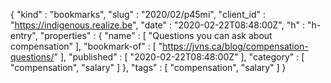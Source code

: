 {
  "kind" : "bookmarks",
  "slug" : "2020/02/p45mi",
  "client_id" : "https://indigenous.realize.be",
  "date" : "2020-02-22T08:48:00Z",
  "h" : "h-entry",
  "properties" : {
    "name" : [ "Questions you can ask about compensation" ],
    "bookmark-of" : [ "https://jvns.ca/blog/compensation-questions/" ],
    "published" : [ "2020-02-22T08:48:00Z" ],
    "category" : [ "compensation", "salary" ]
  },
  "tags" : [ "compensation", "salary" ]
}
